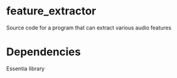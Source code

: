 # feature_extractor
Source code for a program that can extract various audio features

# Dependencies
Essentia library
